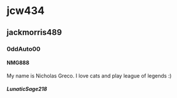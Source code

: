 # jcw434
## jackmorris489
### 0ddAuto00
#### NMG888
My name is Nicholas Greco. I love cats and play league of legends :)
##### LunaticSage218
